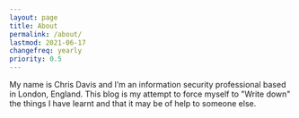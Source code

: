 ```yaml
---
layout: page
title: About
permalink: /about/
lastmod: 2021-06-17
changefreq: yearly
priority: 0.5
---
```


My name is Chris Davis and I’m an information security professional based in London, England. This blog is my attempt to force myself to "Write down" the things I have learnt and that it may be of help to someone else.